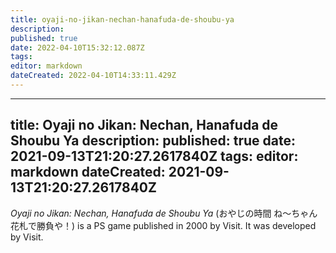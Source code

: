 ```yaml
---
title: oyaji-no-jikan-nechan-hanafuda-de-shoubu-ya
description: 
published: true
date: 2022-04-10T15:32:12.087Z
tags: 
editor: markdown
dateCreated: 2022-04-10T14:33:11.429Z
---
```


---
title: Oyaji no Jikan: Nechan, Hanafuda de Shoubu Ya
description: 
published: true
date: 2021-09-13T21:20:27.2617840Z 
tags: 
editor: markdown
dateCreated: 2021-09-13T21:20:27.2617840Z
---
_Oyaji no Jikan: Nechan, Hanafuda de Shoubu Ya_ (<span lang='ja'>おやじの時間 ね～ちゃん花札で勝負や！</span>) is a PS game published in 2000 by Visit.
It was developed by Visit.
